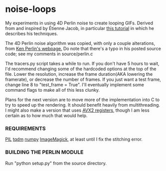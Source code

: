 # noise-loops
My experiments in using 4D Perlin noise to create looping GIFs.
Derived from and inspired by Étienne Jacob, in particular [this tutorial](https://necessarydisorder.wordpress.com/2017/11/15/drawing-from-noise-and-then-making-animated-loopy-gifs-from-there/) in which he describes his techniques.

The 4D Perlin noise algorithm was copied, with only a couple alterations, from [Ken Perlin's webpage.](https://mrl.nyu.edu/~perlin/noise/ImprovedNoise4D.java) Do note that there's a typo in his posted source code; see my comments in source/perlin.c

The tracers.py script takes a while to run. If you don't have 5 hours to wait, I'd recommend changing some of the hardcoded options at the top of the file. Lower the resolution, increase the frame duration(AKA lowering the framerate), or decrease the number of frames. If you just want a test frame, change line 8 to "test_frame = True". I'll eventually implement some command flags to make all of this less clunky.

Plans for the next version are to move more of the implementation into C to try to speed up the rendering. It should benefit heavily from multithreading. I might also make a version that uses [AVX2 registers](https://en.wikipedia.org/wiki/Advanced_Vector_Extensions#AVX2), though I am less certain as to how much that would help.

### REQUIREMENTS
[PIL](https://pillow.readthedocs.io/en/stable/)
[tqdm](https://github.com/tqdm/tqdm)
[numpy](https://numpy.org/)
[ImageMagick](https://imagemagick.org/index.php), at least until I fix the stitching error.

### BUILDING THE PERLIN MODULE

Run "python setup.py" from the source directory.
